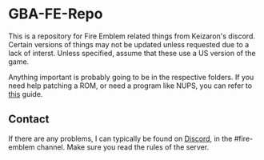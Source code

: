 # GBA-FE-Repo

This is a repository for Fire Emblem related things from Keizaron's discord. Certain versions of things may not be updated unless requested due to a lack of interst. Unless specified, assume that these use a US version of the game.

Anything important is probably going to be in the respective folders. If you need help patching a ROM, or need a program like NUPS, you can refer to [this](https://feuniverse.us/t/how-to-patch-a-rom/4061) guide.

## Contact

If there are any problems, I can typically be found on [Discord](https://discord.gg/keizaron), in the #fire-emblem channel. Make sure you read the rules of the server.
